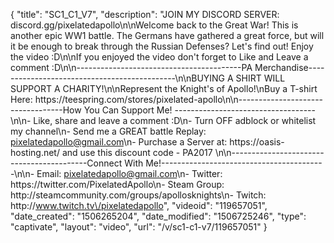 {
    "title": "SC1_C1_V7",
    "description": "JOIN MY DISCORD SERVER: discord.gg\/pixelatedapollo\n\nWelcome back to the Great War! This is another epic WW1 battle. The Germans have gathered a great force, but will it be enough to break through the Russian Defenses? Let's find out! Enjoy the video :D\n\nIf you enjoyed the video don't forget to Like and Leave a comment :D\n\n-----------------------------------------PA Merchandise---------------------------------------------\n\nBUYING A SHIRT WILL SUPPORT A CHARITY!\n\nRepresent the Knight's of Apollo!\nBuy a T-shirt Here: https:\/\/teespring.com\/stores\/pixelated-apollo\n\n----------------------------------How You Can Support Me! -----------------------------------\n\n- Like, share and leave a comment :D\n- Turn OFF adblock or whitelist my channel\n- Send me a GREAT battle Replay: pixelatedapollo@gmail.com\n- Purchase a Server at: https:\/\/oasis-hosting.net\/ and use this discount code - PA2017 \n\n------------------------------------------Connect With Me!-----------------------------------------\n\n- Email: pixelatedapollo@gmail.com\n- Twitter: https:\/\/twitter.com\/PixelatedApollo\n- Steam Group:  http:\/\/steamcommunity.com\/groups\/apollosknights\n- Twitch: http:\/\/www.twitch.tv\/pixelatedapollo",
    "videoid": "119657051",
    "date_created": "1506265204",
    "date_modified": "1506725246",
    "type": "captivate",
    "layout": "video",
    "url": "\/v\/sc1-c1-v7\/119657051"
}